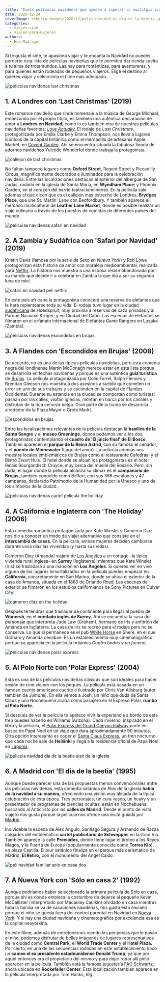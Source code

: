```yaml
---
title: "Siete películas navideñas que ayudan a superar la nostalgia viajera"
date: 2020-12-24
coverImage: etheria-images/2020/12/pelis-navidad-el-dia-de-la-bestia.jpg
categories: 
  - viajes-cine
  - viajes-para-mujeres
authors: 
  - Eva Madruga
---
```


Si te gusta el cine, te apasiona viajar y te encanta la Navidad no puedes perderte esta lista de películas navideñas que te permitirá dar rienda suelta a tu alma de trotamundos. Las hay para románticas, para aventureras, y para quienes están rodeadas de pequeños viajeros. Elige el destino al quieres viajar y selecciona el filme más adecuado.

![peliculas navidenas last christmas](etheria-images/2020/12/peli-Last-Christmas.jpg "Fotograma de 'Last Christmas'. © Universal Pictures International")

## 1\. A Londres con 'Last Christmas' (2019)

Este romance navideño que rinde homenaje a la música de George Michael, empezando por el 
propio título, es también una auténtica declaración de amor a **Londres** **en 
Navidad**, como lo es también otra de nuestras películas navideñas favoritas: _[Love 
Actually](https://etheriamagazine.com/2020/12/11/diez-peliculas-rodadas-en-londres/)_. 
El rodaje de _Last Christmas_, protagonizada por Emilia Clarke y Emma Thompson, nos 
lleva a lugares icónicos de la capital británica como el mercadillo de artesanía Apple 
Market, en [Covent Garden](http://www.coventgarden.com/). Ahí se encuentra situada la 
fabulosa tienda de adornos navideños Yuletide Wonderful donde trabaja la protagonista. 

![callejon de last christmas](etheria-images/2020/12/Last-Christmas-callejon-estrecho.jpg "El callejón más estrecho de Londres en 'Last Christmas'. © Universal Pictures Int.")

No faltan tampoco lugares como **Oxford Street**, Regent Street y Piccadilly Circus, 
magníficamente decorados e iluminados para la celebración navideña. Entre las 
localizaciones destacan el exterior del albergue de San Judas, rodado en la iglesia de 
Santa María, en **Wyndham Place**; y Phoenix Garden, en el corazón del barrio teatral 
londinense. En la película sale además el que dicen que es el callejón más estrecho de 
Londres, **Brydges Place**, que une St. Martin' Lane con Bedfordbury. Y también aparece 
el mercado multicultural de **Leather Lane Market**, donde es posible realizar un viaje 
culinario a través de los puestos de comidas de diferentes países del mundo. 

![peliculas navidenas safari en navidad](etheria-images/2020/12/peli-netflix-Safari-en-Navidad-691x1024.jpg "'Safari en Navidad', la puedes ver en Netflix. © Ilze Kitshoff/ Netflix")

## 2\. A Zambia y Sudáfrica con 'Safari por Navidad' (2019)

Kristin Davis (famosa por la serie de _Sexo en Nueva York_) y Rob Lowe protagonizan esta 
historia de amor con moraleja medioambiental, realizada para [Netflix](https://www.netflix.com/es/title/80231468). 
La historia nos muestra a una esposa recién abandonada por su marido que decide ir a 
celebrar en Zambia la que iba a ser su segunda luna de miel. 

![safari en navidad peli netflix](etheria-images/2020/12/peli-Safari-en-Navidad-Netflix.jpg "Fotograma de 'Safari en Navidad'. © Ilze Kitshoff/ Netflix")

En este país africano la protagonista conocerá una reserva de elefantes que le hará 
replantearse toda su vida. El rodaje tuvo lugar en la ciudad [sudafricana](https://etheriamagazine.com/2019/12/11/planes-para-desconectar-en-sudafrica/) 
de Hoedspruit, muy próxima a reservas de caza privadas y al Parque Nacional Kruger; y en 
Ciudad del Cabo. Las escenas de elefantes se filmaron en el orfanato Internacional de 
Elefantes Game Rangers en Lusaka (Zambia). 

![peliculas navidenas escondidos en brujas](etheria-images/2020/12/pelis-navidad-escondidos-en-brujas.jpg "'Escondidos en Brujas', una película que se desarrolla en Navidad.")

## 3\. A Flandes con 'Escondidos en Brujas' (2008)

De acuerdo, no es una de las típicas películas navideñas, pero esta comedia negra del 
londinense Martin McDonagh merece estar en esta lista porque se desarrolla en fechas 
navideñas y porque es una auténtica **guía turística** de [Brujas](https://etheriamagazine.com/2019/07/03/viaje-amigas-mujeres-de-brujas-flandes-belgica/). 
La película protagonizada por Colin Farrel, Ralph Fiennes y Brendan Gleeson nos muestra 
a dos asesinos a sueldo que cometen un error en uno de sus trabajos y se esconden en la 
capital de Flandes Occidental. Durante su estancia en la ciudad se comportan como 
turistas: pasean por las calles, visitan iglesias, montan en barca por los canales y 
disfrutan de la rica cerveza belga. Gran parte de la trama se desarrolla alrededor de la 
Plaza Mayor o Grote Markt. 

![escondidos en brujas](etheria-images/2020/12/peli-escondidos-en-brujas.jpg "Fotograma de 'Escondidos en Brujas'. © SND")

Entre las localizaciones relevantes de la película destacan la **basílica de la Santa 
Sangre** y el **museo Groeninge**, donde podemos ver a los dos protagonistas 
contemplando el **cuadro de 'El juicio final' de El Bosco**. También aparecen el 
**parque de la Reina Astrid**, con su famoso el cenador, y el **puente de Minnewater** 
(Lago del amor). La película además nos muestra locales emblemáticos de Brujas como el 
restaurante Cafedraal y el Bistró Zwart Huis. El hotel donde se alojan los protagonistas 
es el hotel Relais Bourgondisch Cruyce, muy cerca del muelle del Rosario. Pero, sin 
duda, el lugar donde la película alcanza su clímax es el **campanario de Brujas,** 
también conocido como Belfort, con sus 366 escalones y 47 campanas, declarado Patrimonio 
de la Humanidad por la Unesco y uno de los símbolos de la ciudad. 

![peliculas navidenas cartel pelicula the holiday](etheria-images/2020/12/peli-navidad-The-holiday-cartel.jpg "Cartel de la película 'The Holiday'. © UIP")

## 4\. A California e Inglaterra con 'The Holiday' (2006)

Esta comedia romántica protagonizada por Kate Winslet y Cameron Diaz nos dio a conocer 
un modo de viajar alternativo que consiste en el **intercambio de casas**. En la 
película, ambas mujeres deciden cambiarse durante unos días las viviendas (y hasta sus 
vidas). 

Cameron Díaz (Amanda) viajará de [Los 
Ángeles](https://etheriamagazine.com/2018/09/04/hollywood-los-angeles-eeuu/) a un 
cottage –la típica vivienda rural inglesa– en **Surrey** (Inglaterra); mientras que Kate 
Winslet (Iris) se trasladará a una mansión en **Los Ángeles**. Si quieres ver en vivo 
alguno de los lugares inmortalizados en la película puedes empezar en **California**, 
concretamente en San Marino, donde se ubica el exterior de la casa de Amanda, situada en 
el 1883 de Orlando Road. Las escenas del exterior se filmaron en los estudios 
californianos de Sony Pictures en Culver City. 

![cameron diaz en the holiday](etheria-images/2020/12/cameron-diaz-The-holiday.jpg "Fotograma de Cameron Díaz en 'The Holiday'. © United International Pictures")

Después te tendrás que trasladar de continente para llegar al pueblo de **Wonersh**, en 
el **condado inglés de Surrey.** Ahí se encuentra la casa del personaje que interpreta 
Jude Law (Graham), hermano de Iris y anfitrión de Amanda en Inglaterra. La casa de Iris 
se recreó para el rodaje pero no se conserva. Lo que si permanece es el pub [White 
Horse](https://www.chefandbrewer.com/pubs/surrey/white-horse/) en Shere, en el que 
Graham y Amanda cenaban. Es un establecimiento muy cinematográfico porque ya aparecía en 
la película británica _Cuatro bodas y un funeral._ 

![peliculas navidenas polar express](etheria-images/2020/12/peli-navidad-The-polar-express-cartel.jpg "Cartel y fotogramas de 'The Polar Express'. © D.R.")

## 5\. Al Polo Norte con 'Polar Express' (2004) 

Esta es una de las películas navideñas clásicas que son ideales para hacer sesión de 
cine viajero con los peques. La película está basada en un famoso cuento americano 
escrito e ilustrado por Chris Van Allsburg (autor también de _Jumanji_). En ella vemos a 
Josh, un niño que duda de Santa Claus y una Nochebuena acaba como pasajero en el Expreso 
Polar, **rumbo al Polo Norte**. 

Si después de ver la película te apetece vivir la experiencia a bordo de este tren 
puedes hacerlo en Williams (Arizona). Cada invierno, inspirado en el libro y la 
película, el [Polar Express del Grand Canyon 
Railway](https://www.thetrain.com/events/polar-express/) parte en busca de Papá Noel en 
un viaje que dura aproximadamente 90 minutos. Otra opción interesante es coger el [Santa 
Claus Express](https://www.vr.fi/en), un tren nocturno que cada noche sale de 
**Helsinki** y llega a la residencia oficial de Papa Noel en [Laponia](https://etheriamagazine.com/2018/09/07/viaje-laponia-finlandesa-en-familia/). 

![pelicula navidad dia de la bestia alex de la iglesia](etheria-images/2020/12/pelis-navidad-el-dia-de-la-bestia.jpg "Fotograma de 'El día de la bestia', de Alex de la Iglesia.")

## 6\. A Madrid con 'El día de la bestia' (1995)

Aunque puede parecer una de las propuestas menos convencionales entre las películas 
navideñas, esta comedia satánica de Álex de la Iglesia **habla de la navidad a su 
manera**, ofreciendo una visión muy alejada de la típica celebración de esta época. Tres 
personajes, un cura vasco, un heavy y un presentador de programas de ciencias ocultas, 
están en Nochebuena buscando al Anticristo por las **calles de Madrid**. Desde el punto 
de vista viajero nos gusta porque la película nos ofrece una visita guiada por [Madrid](https://etheriamagazine.com/tag/fin-de-semana-en-madrid/). 

Inolvidable la escena de Álex Angulo, Santiago Segura y Armando de Razza colgados del 
emblemático **cartel publicitario de Schweppes** en la Gran Vía. También aparece la 
calle **Preciados**, donde tiene lugar el tiroteo a los Reyes Magos, y la Puerta de 
Europa (popularmente conocida como **Torres Kio**), en plaza Castilla. El tour satánico 
finaliza en el parque más carismático de Madrid, **El Retiro,** con el monumento del 
Ángel Caído. 

![peli navidad familiar solo en casa dos](etheria-images/2020/12/peli-navidad-Solo-en-casa-dos-cartel.jpg "Cartel y fotogramas de 'Solo en casa 2. Perdido en Nueva York'. © 20th Century Fox")

## 7\. A Nueva York con 'Sólo en casa 2' (1992)

Aunque podríamos haber seleccionado la primera película de Sólo en casa, porque ahí es 
donde empieza la costumbre de dejarse al pequeño Kevin McCallister (interpretado por 
Macaulay Caulkin) olvidado en casa mientras toda la familia se va de vacaciones 
navideñas, nos gusta esta secuela porque el niño se queda fuera del control parental en 
Navidad en [Nueva 
York](https://etheriamagazine.com/2018/07/23/8-planes-con-ninos-en-nueva-york/). Y si 
hay una ciudad navideña y cinematográfica por excelencia esa es la capital neoyorkina. 

En este filme, además de entretenernos viendo las peripecias que le pasan al niño, 
podemos disfrutar de bellas imágenes de lugares representativos de la ciudad como 
**Central Park**, el **World Trade Center** y el **Hotel Plaza.** Por cierto, en una de 
las secuencias rodadas en este establecimiento hace un **cameo el ex presidente 
estadounidense Donald Trump**, ya que por aquel entonces era el propietario del mismo y 
para dejar rodar allí pidió aparecer en la película. También está la famosa juguetería [FAO 
Schwartz](https://faoschwarz.com/), ahora ubicada en **Rockefeller Center**. Esta 
localización también aparece en la película interpretada por Tom Hanks, _Big_.
